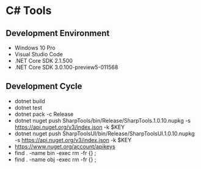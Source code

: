 
# C# Tools

## Development Environment

* Windows 10 Pro
* Visual Studio Code
* .NET Core SDK 2.1.500
* .NET Core SDK 3.0.100-preview5-011568

## Development Cycle

* dotnet build
* dotnet test
* dotnet pack -c Release
* dotnet nuget push SharpTools/bin/Release/SharpTools.1.0.10.nupkg -s https://api.nuget.org/v3/index.json -k $KEY
* dotnet nuget push SharpToolsUI/bin/Release/SharpToolsUI.1.0.10.nupkg -s https://api.nuget.org/v3/index.json -k $KEY
* https://www.nuget.org/account/apikeys
* find . -name bin -exec rm -fr {} \;
* find . -name obj -exec rm -fr {} \;
